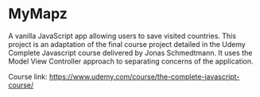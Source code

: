 # MyMapz

A vanilla JavaScript app allowing users to save visited countries. This project is an adaptation of the final course project detailed
in the Udemy Complete Javascript course delivered by Jonas Schmedtmann. It uses the Model View Controller approach to separating concerns
of the application.

Course link: https://www.udemy.com/course/the-complete-javascript-course/
